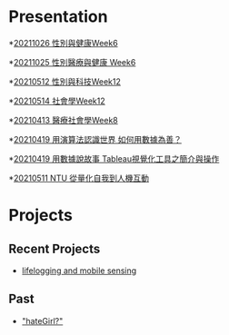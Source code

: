 # Presentation
*[20211026 性別與健康Week6]()

*[20211025 性別醫療與健康 Week6](https://docs.google.com/presentation/d/e/2PACX-1vT0dtaXnRpIV7esTOzroizXi6lXU-H240rPDOYkx58STm2-RNpK9rXAykk6FKl9hxoHNVc8OCf-tuVy/pub?start=false&loop=false&delayms=3000)

*[20210512 性別與科技Week12 ]()

*[20210514 社會學Week12]()

*[20210413 醫療社會學Week8]()

*[20210419 用演算法認識世界 如何用數據為善？]()

*[20210419 用數據說故事 Tableau視覺化工具之簡介與操作]()

*[20210511 NTU 從量化自我到人機互動]()

# Projects

## Recent Projects
* [lifelogging and mobile sensing]()

## Past
* ["hateGirl?"]()

